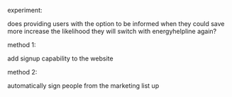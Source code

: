 experiment:

does providing users with the option to be informed when they could save more increase the likelihood they will switch with energyhelpline again?

method 1:

add signup capability to the website

method 2:

automatically sign people from the marketing list up